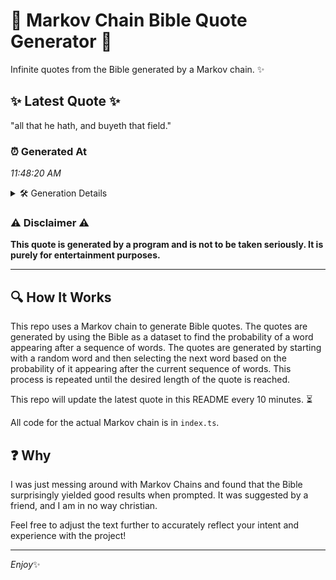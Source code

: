 # 📖 Markov Chain Bible Quote Generator 📖

Infinite quotes from the Bible generated by a Markov chain. ✨

## ✨ Latest Quote ✨
"all that he hath, and buyeth that field."

### ⏰ Generated At
*11:48:20 AM*

<details>
    <summary>🛠️ Generation Details</summary>
    <p>
        <strong>🌱 Seed:</strong> all<br>
        <strong>🔄 Iterations:</strong> 7<br>
        <strong>📜 Context History:</strong><br>[ all ]: that<br>[ all, that ]: he<br>[ all, that, he ]: hath,<br>[ all, that, he, hath, ]: and<br>[ all, that, he, hath,, and ]: buyeth<br>[ all, that, he, hath,, and, buyeth ]: that<br>[ that, he, hath,, and, buyeth, that ]: field.<br>
    </p>
</details>

### ⚠️ Disclaimer ⚠️
**This quote is generated by a program and is not to be taken seriously. It is purely for entertainment purposes.**

---

## 🔍 How It Works

This repo uses a Markov chain to generate Bible quotes. The quotes are generated by using the Bible as a dataset to find the probability of a word appearing after a sequence of words. The quotes are generated by starting with a random word and then selecting the next word based on the probability of it appearing after the current sequence of words. This process is repeated until the desired length of the quote is reached.

This repo will update the latest quote in this README every 10 minutes. ⏳

All code for the actual Markov chain is in `index.ts`.

## ❓ Why

I was just messing around with Markov Chains and found that the Bible surprisingly yielded good results when prompted. 
It was suggested by a friend, and I am in no way christian.

Feel free to adjust the text further to accurately reflect your intent and experience with the project!

---

*Enjoy*✨
